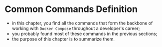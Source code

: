 # Common Commands Definition

- in this chapter, you find all the commands that form the backbone of working with `Docker Compose` throughout a developer's career;
- you probably found most of these commands in the previous sections;
- the purpose of this chapter is to summarize them.
